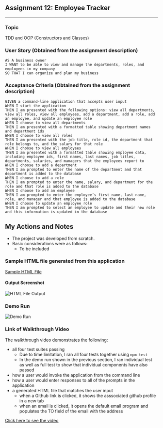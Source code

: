 ## Assignment 12: Employee Tracker
---
### Topic
TDD and OOP (Constructors and Classes)

### User Story (Obtained from the assignment description)

```
AS A business owner
I WANT to be able to view and manage the departments, roles, and employees in my company
SO THAT I can organize and plan my business
```

### Acceptance Criteria (Obtained from the assignment description)

```
GIVEN a command-line application that accepts user input
WHEN I start the application
THEN I am presented with the following options: view all departments, view all roles, view all employees, add a department, add a role, add an employee, and update an employee role
WHEN I choose to view all departments
THEN I am presented with a formatted table showing department names and department ids
WHEN I choose to view all roles
THEN I am presented with the job title, role id, the department that role belongs to, and the salary for that role
WHEN I choose to view all employees
THEN I am presented with a formatted table showing employee data, including employee ids, first names, last names, job titles, departments, salaries, and managers that the employees report to
WHEN I choose to add a department
THEN I am prompted to enter the name of the department and that department is added to the database
WHEN I choose to add a role
THEN I am prompted to enter the name, salary, and department for the role and that role is added to the database
WHEN I choose to add an employee
THEN I am prompted to enter the employee’s first name, last name, role, and manager and that employee is added to the database
WHEN I choose to update an employee role
THEN I am prompted to select an employee to update and their new role and this information is updated in the database 
```

## My Actions and Notes

* The project was developed from scratch.
* Basic considerations were as follows:
    * To be included  

### Sample HTML file generated from this application
[Sample HTML File](./sample/team-profile.html)
#### Output Screenshot
![HTML File Output](./assets/images/Sample_assignment10.png)

### Demo Run
![Demo Run](./assets/images/Demo_assignment10.gif)

### Link of Walkthrough Video
The walkthrough video demonstrates the following:
* all four test suites passing
    * Due to time limitation, I ran all four tests together using ```npm test```
    * In the demo run shown in the previous section, I ran individual test as well as full test to show that individual components have also passed
* how a user would invoke the application from the command line
* how a user would enter responses to all of the prompts in the application
* a generated HTML file that matches the user input
    * when a Github link is clicked, it shows the asssociated github profile in a new tab
    * when an email is clicked, it opens the default email program and populates the TO field of the email with the address


[Click here to see the video](https://drive.google.com/file/d/1IM8kVVlVYrM2cALU0LDn-ewmJCiiwAD9/view)

